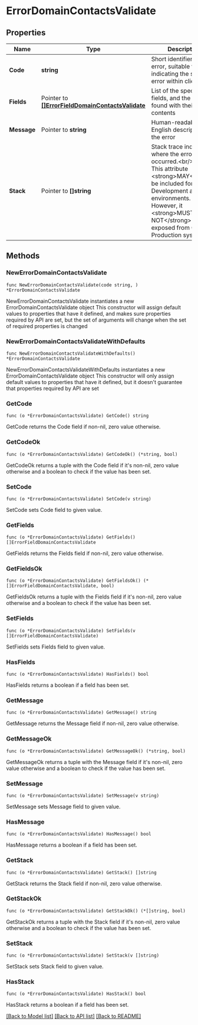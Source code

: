 # ErrorDomainContactsValidate

## Properties

Name | Type | Description | Notes
------------ | ------------- | ------------- | -------------
**Code** | **string** | Short identifier for the error, suitable for indicating the specific error within client code | 
**Fields** | Pointer to [**[]ErrorFieldDomainContactsValidate**](ErrorFieldDomainContactsValidate.md) | List of the specific fields, and the errors found with their contents | [optional] 
**Message** | Pointer to **string** | Human-readable, English description of the error | [optional] 
**Stack** | Pointer to **[]string** | Stack trace indicating where the error occurred.&lt;br/&gt;NOTE: This attribute &lt;strong&gt;MAY&lt;/strong&gt; be included for Development and Test environments. However, it &lt;strong&gt;MUST NOT&lt;/strong&gt; be exposed from OTE nor Production systems | [optional] 

## Methods

### NewErrorDomainContactsValidate

`func NewErrorDomainContactsValidate(code string, ) *ErrorDomainContactsValidate`

NewErrorDomainContactsValidate instantiates a new ErrorDomainContactsValidate object
This constructor will assign default values to properties that have it defined,
and makes sure properties required by API are set, but the set of arguments
will change when the set of required properties is changed

### NewErrorDomainContactsValidateWithDefaults

`func NewErrorDomainContactsValidateWithDefaults() *ErrorDomainContactsValidate`

NewErrorDomainContactsValidateWithDefaults instantiates a new ErrorDomainContactsValidate object
This constructor will only assign default values to properties that have it defined,
but it doesn't guarantee that properties required by API are set

### GetCode

`func (o *ErrorDomainContactsValidate) GetCode() string`

GetCode returns the Code field if non-nil, zero value otherwise.

### GetCodeOk

`func (o *ErrorDomainContactsValidate) GetCodeOk() (*string, bool)`

GetCodeOk returns a tuple with the Code field if it's non-nil, zero value otherwise
and a boolean to check if the value has been set.

### SetCode

`func (o *ErrorDomainContactsValidate) SetCode(v string)`

SetCode sets Code field to given value.


### GetFields

`func (o *ErrorDomainContactsValidate) GetFields() []ErrorFieldDomainContactsValidate`

GetFields returns the Fields field if non-nil, zero value otherwise.

### GetFieldsOk

`func (o *ErrorDomainContactsValidate) GetFieldsOk() (*[]ErrorFieldDomainContactsValidate, bool)`

GetFieldsOk returns a tuple with the Fields field if it's non-nil, zero value otherwise
and a boolean to check if the value has been set.

### SetFields

`func (o *ErrorDomainContactsValidate) SetFields(v []ErrorFieldDomainContactsValidate)`

SetFields sets Fields field to given value.

### HasFields

`func (o *ErrorDomainContactsValidate) HasFields() bool`

HasFields returns a boolean if a field has been set.

### GetMessage

`func (o *ErrorDomainContactsValidate) GetMessage() string`

GetMessage returns the Message field if non-nil, zero value otherwise.

### GetMessageOk

`func (o *ErrorDomainContactsValidate) GetMessageOk() (*string, bool)`

GetMessageOk returns a tuple with the Message field if it's non-nil, zero value otherwise
and a boolean to check if the value has been set.

### SetMessage

`func (o *ErrorDomainContactsValidate) SetMessage(v string)`

SetMessage sets Message field to given value.

### HasMessage

`func (o *ErrorDomainContactsValidate) HasMessage() bool`

HasMessage returns a boolean if a field has been set.

### GetStack

`func (o *ErrorDomainContactsValidate) GetStack() []string`

GetStack returns the Stack field if non-nil, zero value otherwise.

### GetStackOk

`func (o *ErrorDomainContactsValidate) GetStackOk() (*[]string, bool)`

GetStackOk returns a tuple with the Stack field if it's non-nil, zero value otherwise
and a boolean to check if the value has been set.

### SetStack

`func (o *ErrorDomainContactsValidate) SetStack(v []string)`

SetStack sets Stack field to given value.

### HasStack

`func (o *ErrorDomainContactsValidate) HasStack() bool`

HasStack returns a boolean if a field has been set.


[[Back to Model list]](../README.md#documentation-for-models) [[Back to API list]](../README.md#documentation-for-api-endpoints) [[Back to README]](../README.md)


